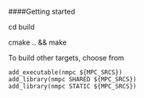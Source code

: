 ####Getting started

cd build

cmake .. && make

To build other targets, choose from 

	add_executable(nmpc ${MPC_SRCS})
	add_library(nmpc SHARED ${MPC_SRCS})
	add_library(nmpc STATIC ${MPC_SRCS})